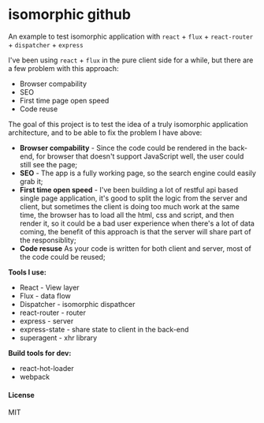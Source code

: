 isomorphic github
=================

An example to test isomorphic application with `react` + `flux` + `react-router` + `dispatcher` + `express`

I've been using `react` + `flux` in the pure client side for a while, but there are a few problem with this approach:

* Browser compability
* SEO
* First time page open speed
* Code reuse

The goal of this project is to test the idea of a truly isomorphic application architecture, and to be able to fix the problem I have above:

* **Browser compability** - Since the code could be rendered in the back-end, for browser that doesn't support JavaScript well, the user could still see the page;
* **SEO** - The app is a fully working page, so the search engine could easily grab it;
* **First time open speed** - I've been building a lot of restful api based single page application, it's good to split the logic from the server and client, but sometimes the client is doing too much work at the same time, the browser has to load all the html, css and script, and then render it, so it could be a bad user experience when there's a lot of data coming, the benefit of this approach is that the server will share part of the responsiblity;
* **Code resuse** As your code is written for both client and server, most of the code could be reused;

**Tools I use:**

* React - View layer
* Flux - data flow
* Dispatcher - isomorphic dispathcer
* react-router - router
* express - server
* express-state - share state to client in the back-end
* superagent - xhr library

**Build tools for dev:**

* react-hot-loader
* webpack

#### License

MIT
